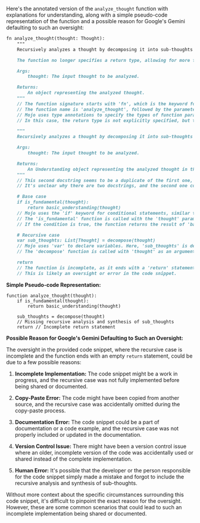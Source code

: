 Here's the annotated version of the `analyze_thought` function with explanations for understanding, along with a simple pseudo-code representation of the function and a possible reason for Google's Gemini defaulting to such an oversight:

````mojo:docs/meta-analysis-mojo-implementation-spec.md
fn analyze_thought(thought: Thought):
    """
    Recursively analyzes a thought by decomposing it into sub-thoughts and synthesizing understanding.

    The function no longer specifies a return type, allowing for more flexibility in handling the recursive case.

    Args:
        thought: The input thought to be analyzed.

    Returns:
        An object representing the analyzed thought.
    """
    // The function signature starts with 'fn', which is the keyword for defining functions in Mojo.
    // The function name is 'analyze_thought', followed by the parameter 'thought' of type 'Thought'.
    // Mojo uses type annotations to specify the types of function parameters and return values.
    // In this case, the return type is not explicitly specified, but the docstring mentions returning an object.

    """
    Recursively analyzes a thought by decomposing it into sub-thoughts and synthesizing understanding.

    Args:
        thought: The input thought to be analyzed.

    Returns:
        An Understanding object representing the analyzed thought in the form of a list of thoughts and understanding.
    """
    // This second docstring seems to be a duplicate of the first one, but with a more specific return type mentioned.
    // It's unclear why there are two docstrings, and the second one contradicts the first by specifying a return type.

    # Base case
    if is_fundamental(thought):
        return basic_understanding(thought)
    // Mojo uses the 'if' keyword for conditional statements, similar to Python.
    // The 'is_fundamental' function is called with the 'thought' parameter as an argument.
    // If the condition is true, the function returns the result of 'basic_understanding(thought)'.

    # Recursive case
    var sub_thoughts: List[Thought] = decompose(thought)
    // Mojo uses 'var' to declare variables. Here, 'sub_thoughts' is declared as a variable of type 'List[Thought]'.
    // The 'decompose' function is called with 'thought' as an argument, and its return value is assigned to 'sub_thoughts'.

    return
    // The function is incomplete, as it ends with a 'return' statement without any value or expression.
    // This is likely an oversight or error in the code snippet.
````


**Simple Pseudo-code Representation:**

```
function analyze_thought(thought):
    if is_fundamental(thought):
        return basic_understanding(thought)

    sub_thoughts = decompose(thought)
    // Missing recursive analysis and synthesis of sub_thoughts
    return // Incomplete return statement
```

**Possible Reason for Google's Gemini Defaulting to Such an Oversight:**

The oversight in the provided code snippet, where the recursive case is incomplete and the function ends with an empty `return` statement, could be due to a few possible reasons:

1. **Incomplete Implementation:** The code snippet might be a work in progress, and the recursive case was not fully implemented before being shared or documented.

2. **Copy-Paste Error:** The code might have been copied from another source, and the recursive case was accidentally omitted during the copy-paste process.

3. **Documentation Error:** The code snippet could be a part of documentation or a code example, and the recursive case was not properly included or updated in the documentation.

4. **Version Control Issue:** There might have been a version control issue where an older, incomplete version of the code was accidentally used or shared instead of the complete implementation.

5. **Human Error:** It's possible that the developer or the person responsible for the code snippet simply made a mistake and forgot to include the recursive analysis and synthesis of sub-thoughts.

Without more context about the specific circumstances surrounding this code snippet, it's difficult to pinpoint the exact reason for the oversight. However, these are some common scenarios that could lead to such an incomplete implementation being shared or documented.
